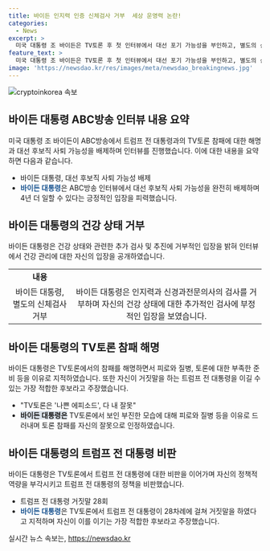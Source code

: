 ```yaml
---
title: 바이든 인지력 인증 신체검사 거부  세상 운영력 논란!
categories:
  - News
excerpt: >
  미국 대통령 조 바이든은 TV토론 후 첫 인터뷰에서 대선 포기 가능성을 부인하고, 별도의 신체검사 거부를 밝혔다. 바이든은 건강상태를 강조하며 대선 완주를 목표로 한다고 언급했으나, 토론 중 어려움을 겪은 모습과 말실수로 인해 대선직 사퇴 요구와 의문 제기가 이어졌다. 그는 TV토론 참패를 자기 과오로 설명하며 트럼프 전 대통령을 비판했다. 이에 반해 의학 전문가는 신체검사 결과를 공유해야 한다는 주장을 펼치고 있다.
feature_text: >
  미국 대통령 조 바이든은 TV토론 후 첫 인터뷰에서 대선 포기 가능성을 부인하고, 별도의 신체검사 거부를 밝혔다. 바이든은 건강상태를 강조하며 대선 완주를 목표로 한다고 언급했으나, 토론 중 어려움을 겪은 모습과 말실수로 인해 대선직 사퇴 요구와 의문 제기가 이어졌다. 그는 TV토론 참패를 자기 과오로 설명하며 트럼프 전 대통령을 비판했다. 이에 반해 의학 전문가는 신체검사 결과를 공유해야 한다는 주장을 펼치고 있다.
image: 'https://newsdao.kr/res/images/meta/newsdao_breakingnews.jpg'
---
```


<p><img src="https://newsdao.kr/res/images/meta/newsdao_breakingnews.jpg" alt="cryptoinkorea 속보" /></p>

<h2 data-ke-size="size26">바이든 대통령 ABC방송 인터뷰 내용 요약</h2>

<p data-ke-size="size16">미국 대통령 조 바이든이 ABC방송에서 트럼프 전 대통령과의 TV토론 참패에 대한 해명과 대선 후보직 사퇴 가능성을 배제하며 인터뷰를 진행했습니다. 이에 대한 내용을 요약하면 다음과 같습니다.</p>

<ul>
  <li>바이든 대통령, 대선 후보직 사퇴 가능성 배제</li>
  <li><b><span style="color: #1a5490;">바이든 대통령</span></b>은 ABC방송 인터뷰에서 대선 후보직 사퇴 가능성을 완전히 배제하며 4년 더 일할 수 있다는 긍정적인 입장을 피력했습니다.</li>
</ul>

<h2 data-ke-size="size26">바이든 대통령의 건강 상태 거부</h2>

<p data-ke-size="size16">바이든 대통령은 건강 상태와 관련한 추가 검사 및 추진에 거부적인 입장을 밝혀 인터뷰에서 건강 관리에 대한 자신의 입장을 공개하였습니다.</p>

<table>
  <tr>
    <td style="text-align: center; height: 17px;"><b>내용</b></td>
  </tr>
  <tr>
    <td style="text-align: center; height: 17px;">바이든 대통령, 별도의 신체검사 거부</td>
    <td style="text-align: center; height: 17px;">바이든 대통령은 인지력과 신경과전문의사의 검사를 거부하며 자신의 건강 상태에 대한 추가적인 검사에 부정적인 입장을 보였습니다.</td>
  </tr>
</table>

<h2 data-ke-size="size26">바이든 대통령의 TV토론 참패 해명</h2>

<p data-ke-size="size16">바이든 대통령은 TV토론에서의 참패를 해명하면서 피로와 질병, 토론에 대한 부족한 준비 등을 이유로 지적하였습니다. 또한 자신이 거짓말을 하는 트럼프 전 대통령을 이길 수 있는 가장 적합한 후보라고 주장했습니다.</p>

<ul>
  <li>"TV토론은 '나쁜 에피소드', 다 내 잘못"</li>
  <li><b><span style="background-color: #21538527;">바이든 대통령은</span></b> TV토론에서 보인 부진한 모습에 대해 피로와 질병 등을 이유로 드러내며 토론 참패를 자신의 잘못으로 인정하였습니다.</li>
</ul>

<h2 data-ke-size="size26">바이든 대통령의 트럼프 전 대통령 비판</h2>

<p data-ke-size="size16">바이든 대통령은 TV토론에서 트럼프 전 대통령에 대한 비판을 이어가며 자신의 정책적 역량을 부각시키고 트럼프 전 대통령의 정책을 비판했습니다.</p>

<ul>
  <li>트럼프 전 대통령 거짓말 28회</li>
  <li><b><span style="color: #1a5490;">바이든 대통령</span></b>은 TV토론에서 트럼프 전 대통령이 28차례에 걸쳐 거짓말을 하였다고 지적하며 자신이 이를 이기는 가장 적합한 후보라고 주장했습니다.</li>
</ul>
실시간 뉴스 속보는, <a href="https://newsdao.kr" rel="dofollow">https://newsdao.kr</a>


